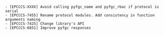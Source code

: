     - [EPCCCS-XXXX] Avoid calling pyfgc_name and pyfgc_rbac if protocol is serial
    - [EPCCCS-7455] Rename protocol modules. Add consistency in function arguments naming
    - [EPCCCS-7425] Change library's API
    - [EPCCCS-6851] Improve pyfgc responses